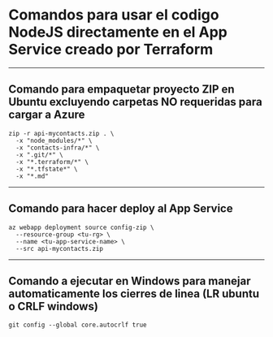 # Comandos para usar el codigo NodeJS directamente en el App Service creado por Terraform

---

## Comando para empaquetar proyecto ZIP en Ubuntu excluyendo carpetas NO requeridas para cargar a Azure 

```
zip -r api-mycontacts.zip . \
  -x "node_modules/*" \
  -x "contacts-infra/*" \
  -x ".git/*" \
  -x "*.terraform/*" \
  -x "*.tfstate*" \
  -x "*.md"
``` 

---

## Comando para hacer deploy al App Service
```
az webapp deployment source config-zip \
  --resource-group <tu-rg> \
  --name <tu-app-service-name> \
  --src api-mycontacts.zip
``` 

---

## Comando a ejecutar en Windows para manejar automaticamente los cierres de linea (LR ubuntu o CRLF windows)
``` 
git config --global core.autocrlf true
``` 
